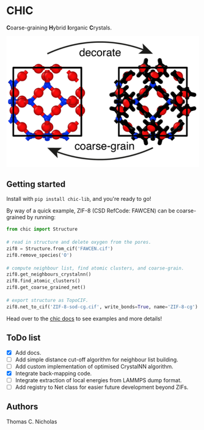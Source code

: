 # CHIC
**C**oarse-graining **H**ybrid **I**organic **C**rystals.

![Schematic of decorating and coarse-graining the sodalite (**sod**) net](/bin/images/sod-decoration.png)


## Getting started

Install with `pip install chic-lib`, and you're ready to go!

By way of a quick example, ZIF-8 (CSD RefCode: FAWCEN) can be coarse-grained
by running:

```python
from chic import Structure

# read in structure and delete oxygen from the pores.
zif8 = Structure.from_cif('FAWCEN.cif')
zif8.remove_species('O')

# compute neighbour list, find atomic clusters, and coarse-grain. 
zif8.get_neighbours_crystalnn()
zif8.find_atomic_clusters()
zif8.get_coarse_grained_net()

# export structure as TopoCIF.
zif8.net_to_cif('ZIF-8-sod-cg.cif', write_bonds=True, name='ZIF-8-cg')
```

Head over to the [chic docs](https://tcnicholas.github.io/chic/) to see examples
and more details!

## ToDo list

- [x] Add docs.
- [ ] Add simple distance cut-off algorithm for neighbour list building.
- [ ] Add custom implementation of optimised CrystalNN algorithm.
- [x] Integrate back-mapping code.
- [ ] Integrate extraction of local energies from LAMMPS dump format.
- [ ] Add registry to Net class for easier future development beyond ZIFs.

## Authors

Thomas C. Nicholas

